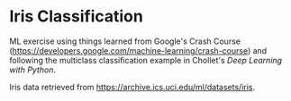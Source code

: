 # Iris Classification

ML exercise using things learned from Google's Crash Course (https://developers.google.com/machine-learning/crash-course) and following the multiclass classification example in Chollet's *Deep Learning with Python*. 

Iris data retrieved from https://archive.ics.uci.edu/ml/datasets/iris.
